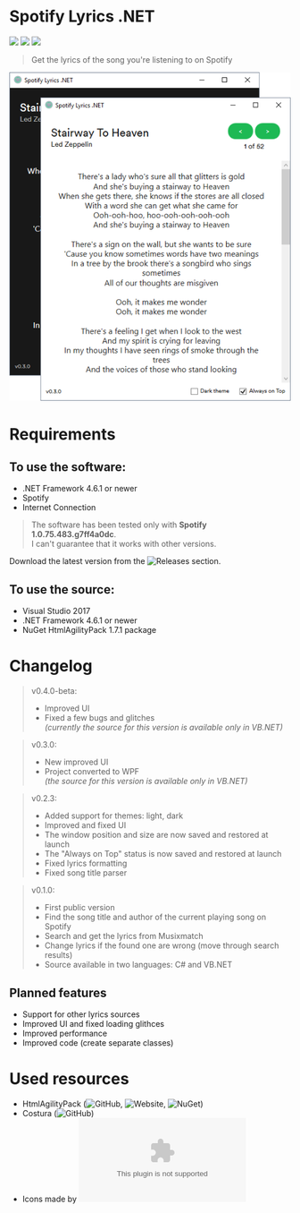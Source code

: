 # Spotify Lyrics .NET
![](https://img.shields.io/badge/build-passing-brightgreen.svg?style=flat) ![](https://img.shields.io/badge/VB.NET_source-v0.3.0_(&%20v0.4.0--beta)-blue.svg?style=flat) ![](https://img.shields.io/badge/CSharp_source-v0.2.3-red.svg?style=flat)
> Get the lyrics of the song you're listening to on Spotify

![](/Screenshots/SpotifyLyricsNET-v0.3.0.png)

# Requirements
## To use the software:
- .NET Framework 4.6.1 or newer
- Spotify
- Internet Connection

> The software has been tested only with **Spotify 1.0.75.483.g7ff4a0dc**.<br>I can't guarantee that it works with other versions.

Download the latest version from the ![Releases](https://github.com/JakubSteplowski/SpotifyLyricsNET/releases) section.

## To use the source:
- Visual Studio 2017
- .NET Framework 4.6.1 or newer
- NuGet HtmlAgilityPack 1.7.1 package

# Changelog

>v0.4.0-beta:
>- Improved UI
>- Fixed a few bugs and glitches<br>
>*(currently the source for this version is available only in VB.NET)*

>v0.3.0:
>- New improved UI
>- Project converted to WPF<br>
>*(the source for this version is available only in VB.NET)*

>v0.2.3:
>- Added support for themes: light, dark
>- Improved and fixed UI
>- The window position and size are now saved and restored at launch
>- The "Always on Top" status is now saved and restored at launch
>- Fixed lyrics formatting
>- Fixed song title parser

>v0.1.0:
>- First public version
>- Find the song title and author of the current playing song on Spotify
>- Search and get the lyrics from Musixmatch
>- Change lyrics if the found one are wrong (move through search results)
>- Source available in two languages: C# and VB.NET

## Planned features
- Support for other lyrics sources
- Improved UI and fixed loading glithces
- Improved performance
- Improved code (create separate classes)

# Used resources

- HtmlAgilityPack (![GitHub](https://github.com/zzzprojects/html-agility-pack), ![Website](http://html-agility-pack.net/), ![NuGet](https://www.nuget.org/packages/HtmlAgilityPack/))
- Costura (![GitHub](https://github.com/Fody/Costura))
- Icons made by ![Icons8](icons8.com)

